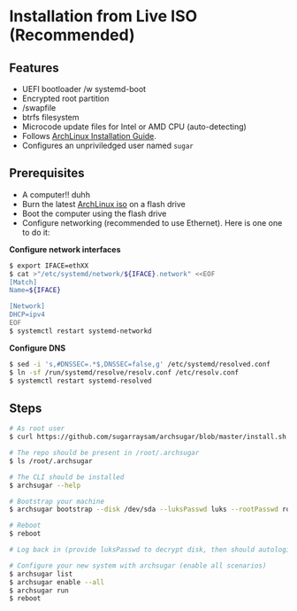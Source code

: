 # Installation from Live ISO (Recommended)

## Features

- UEFI bootloader /w systemd-boot
- Encrypted root partition
- /swapfile
- btrfs filesystem
- Microcode update files for Intel or AMD CPU (auto-detecting)
- Follows [ArchLinux Installation Guide](https://wiki.archlinux.org/index.php/Installation_guide).
- Configures an unpriviledged user named `sugar`

## Prerequisites

- A computer!! duhh
- Burn the latest [ArchLinux iso](https://www.archlinux.org/download/) on a flash drive
- Boot the computer using the flash drive
- Configure networking (recommended to use Ethernet). Here is one one to do it:

**Configure network interfaces**

```bash
$ export IFACE=ethXX
$ cat >"/etc/systemd/network/${IFACE}.network" <<EOF
[Match]
Name=${IFACE}

[Network]
DHCP=ipv4
EOF
$ systemctl restart systemd-networkd
```

**Configure DNS**

```bash
$ sed -i 's,#DNSSEC=.*$,DNSSEC=false,g' /etc/systemd/resolved.conf
$ ln -sf /run/systemd/resolve/resolv.conf /etc/resolv.conf
$ systemctl restart systemd-resolved
```

## Steps

```bash
# As root user
$ curl https://github.com/sugarraysam/archsugar/blob/master/install.sh | bash

# The repo should be present in /root/.archsugar
$ ls /root/.archsugar

# The CLI should be installed
$ archsugar --help

# Bootstrap your machine
$ archsugar bootstrap --disk /dev/sda --luksPasswd luks --rootPasswd root --userPasswd user

# Reboot
$ reboot

# Log back in (provide luksPasswd to decrypt disk, then should autologin as sugar)

# Configure your new system with archsugar (enable all scenarios)
$ archsugar list
$ archsugar enable --all
$ archsugar run
$ reboot
```
